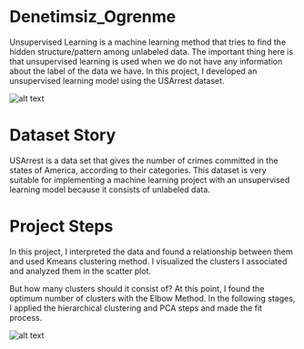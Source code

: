 # Denetimsiz_Ogrenme

Unsupervised Learning is a machine learning method that tries to find the hidden structure/pattern among unlabeled data. The important thing here is that unsupervised learning is used when we do not have any information about the label of the data we have. In this project, I developed an unsupervised learning model using the USArrest dataset.

![alt text]([https://www.washingtonpost.com/graphics/national/crime-rates-by-county/img/overall-980.jpg?c=514](https://statchatva.org/wp-content/uploads/2020/09/Rate-of-Property-Crime.jpg))

# Dataset Story
USArrest is a data set that gives the number of crimes committed in the states of America, according to their categories. This dataset is very suitable for implementing a machine learning project with an unsupervised learning model because it consists of unlabeled data.

# Project Steps
In this project, I interpreted the data and found a relationship between them and used Kmeans clustering method. I visualized the clusters I associated and analyzed them in the scatter plot.

But how many clusters should it consist of? At this point, I found the optimum number of clusters with the Elbow Method. In the following stages, I applied the hierarchical clustering and PCA steps and made the fit process.

![alt text](https://miro.medium.com/v2/resize:fit:1400/format:webp/1*85lJFDb7OknvndqtNMK5yw.png)
